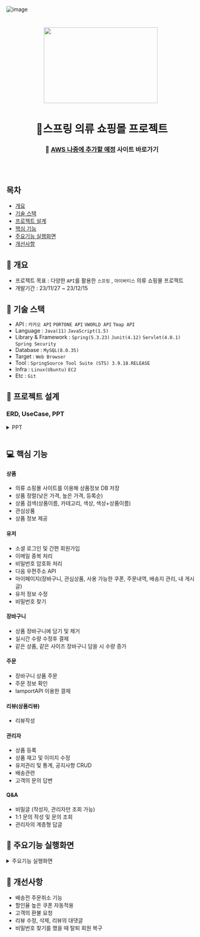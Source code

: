 ![image](https://github.com/appcoding-ux/Project/assets/112378228/8fafe6b1-9dfa-4236-83c8-fc4b2bdbb163)<h1 align='center'> <img src='https://cdn-icons-png.flaticon.com/512/5208/5208370.png' style='width: 300px; height: 200px;'>&nbsp;</h1>
<h1  align='center'>👕스프링 의류 쇼핑몰 프로젝트</h1>
<div align='center'>
  <h3>
    🔗 <a href="">AWS 나중에 추가할 예정</a> 사이트 바로가기
  </h3>
</div>
<br/><br/>


## 목차
- [개요](https://github.com/appcoding-ux/Project#-개요)
- [기술 스택](https://github.com/appcoding-ux/Project#-기술-스택)
- [프로젝트 설계](https://github.com/appcoding-ux/Project#-프로젝트-설계)
- [핵심 기능](https://github.com/appcoding-ux/Project#-핵심-기능)
- [주요기능 실행화면](https://github.com/appcoding-ux/Project#-주요기능-실행화면)
- [개선사항](https://github.com/appcoding-ux/Project#-개선사항)
  


## 🚩 개요
- 프로젝트 목표 : 다양한 `API`를 활용한 `스프링` , `마이바티스` 의류 쇼핑몰 프로젝트
- 개발기간 : 23/11/27 ~ 23/12/15



## 🔧 기술 스택
- API : `카카오 API` `PORTONE API` `VWORLD API` `Tmap API`
- Language : `Java(11)` `JavaScript(1.5)`
- Library & Framework : `Spring(5.3.23)` `Junit(4.12)` `Servlet(4.0.1)` `Spring Security`
- Database : `MySQL(8.0.35)`
- Target : `Web Browser`
- Tool : `SpringSource Tool Suite (STS) 3.9.18.RELEASE`
- Infra : `Linux(Ubuntu)` `EC2`
- Etc : `Git`

  

## 👾 프로젝트 설계
### ERD, UseCase, PPT
 <details><summary>PPT</summary>     
-ERD
  <img width="1249" alt="spring 프로젝트 ERD" src="https://github.com/appcoding-ux/Project/assets/112378228/9ed3124a-16b3-4b7a-bcb5-7cfd726142b0">
-UseCase 다이어그램
  <img width="1243" alt="spting 프로젝트 UseCase" src="https://github.com/appcoding-ux/Project/assets/112378228/b34e005a-4a86-45b5-85e1-08f1fb2f73b2">

### 클래스 다이어그램
 ![image](https://github.com/appcoding-ux/Project/assets/112378228/ccf1be13-294a-4cad-8162-910ceaa3718e)
 ![image](https://github.com/appcoding-ux/Project/assets/112378228/329c6661-449a-4296-b798-8d93199194f2)
 ![image](https://github.com/appcoding-ux/Project/assets/112378228/a7109a49-cd97-4d05-9064-db7a721fca4e)
 ![image](https://github.com/appcoding-ux/Project/assets/112378228/e6bab5fe-bac8-4f52-ad73-379e3c560fea)
 ![image](https://github.com/appcoding-ux/Project/assets/112378228/058f1143-336f-453b-8640-ff9af56802dd)
### 
<div align="center">
| ** ![1](https://github.com/appcoding-ux/Project/assets/112378228/a450d808-5700-4a1f-872b-5423be04d977)** | **![2](https://github.com/appcoding-ux/Project/assets/112378228/f005037f-5d7f-420c-8baa-d8b8944dbf5c)** |
| :------: |  :------: |
|  ![3](https://github.com/appcoding-ux/Project/assets/112378228/1f536da0-eb50-4d91-afa1-b0253ef4266c) | ![4](https://github.com/appcoding-ux/Project/assets/112378228/39e689fd-b63f-40a6-a892-d1a82339f261) |
| ![5](https://github.com/appcoding-ux/Project/assets/112378228/3cc33e97-3e4b-4ede-9d2b-7803724c6f82) | ![6](https://github.com/appcoding-ux/Project/assets/112378228/6f5cfc2e-dc00-4f00-9544-dbee5d2c699f) |
| ![7](https://github.com/appcoding-ux/Project/assets/112378228/d7a20b01-49bc-40ab-9d6d-6806cf1b1f07) | ![8](https://github.com/appcoding-ux/Project/assets/112378228/25adcbd2-8d6f-44cb-955a-c33dac89958b) |
| ![9](https://github.com/appcoding-ux/Project/assets/112378228/1a877b8a-cdf3-4b45-b54e-cc485cc3e8c5) | ![10](https://github.com/appcoding-ux/Project/assets/112378228/0e96f778-cdf7-4ac4-a91d-d8c732c65c3d) |
| ![11](https://github.com/appcoding-ux/Project/assets/112378228/5528fd4b-b277-4de5-8ece-7503a794aba3) | ![12](https://github.com/appcoding-ux/Project/assets/112378228/99eb7c29-1fd6-4505-a959-df1fe81a1610) |
| ![13](https://github.com/appcoding-ux/Project/assets/112378228/da10b4ae-b4f1-45f3-8c67-b95752150377) | ![14](https://github.com/appcoding-ux/Project/assets/112378228/8e321d25-eb2f-45d4-8c05-9c39e434405f) |
| ![15](https://github.com/appcoding-ux/Project/assets/112378228/6947c56c-1952-4859-a027-a91ef60b7615) | ![16](https://github.com/appcoding-ux/Project/assets/112378228/34c702be-f9dd-4f49-9544-9e87baa6e0bf) |
| ![17](https://github.com/appcoding-ux/Project/assets/112378228/04a7a204-a8c2-4e88-b112-ef6020465905) | ![18](https://github.com/appcoding-ux/Project/assets/112378228/c2e630a3-6a84-4969-b4d4-1fc75f475829) |
| ![19](https://github.com/appcoding-ux/Project/assets/112378228/20d764da-5388-495c-b170-ffb2b213dac2) | ![20](https://github.com/appcoding-ux/Project/assets/112378228/c26f8025-2672-4161-a13a-4fe44d46c930) |
| ![21](https://github.com/appcoding-ux/Project/assets/112378228/75fcb0b2-6622-419e-9fc2-779a3900c425) | ![22](https://github.com/appcoding-ux/Project/assets/112378228/c8f30f7a-4097-4266-8fbe-f290cee94761) |
| ![23](https://github.com/appcoding-ux/Project/assets/112378228/79b79676-ed0b-482f-8c05-a1fb91c01a2b) | ![24](https://github.com/appcoding-ux/Project/assets/112378228/2ca443f4-6711-4417-b22e-0c01f0d73c8a) |
| ![25](https://github.com/appcoding-ux/Project/assets/112378228/ca29cb41-ac45-4823-8f63-f71a7754bc58) | ![26](https://github.com/appcoding-ux/Project/assets/112378228/802e5da6-663f-457b-b86d-4b0c38e0643a) |
| ![27](https://github.com/appcoding-ux/Project/assets/112378228/6630c594-89d6-4ea6-a0e2-44f38d7c4bf5) | ![28](https://github.com/appcoding-ux/Project/assets/112378228/397ec9b4-5ddf-472f-9f98-c5a3be15b071) |
| ![29](https://github.com/appcoding-ux/Project/assets/112378228/9b2b7df0-b6a0-46f8-83fc-f4077abe15a0) | ![30](https://github.com/appcoding-ux/Project/assets/112378228/25e25bac-e3ac-4841-a2d6-8a2478f1c2c5) |
| ![31](https://github.com/appcoding-ux/Project/assets/112378228/85ccac83-d162-4994-8948-820f3d1f0999) | ![32](https://github.com/appcoding-ux/Project/assets/112378228/8fdc81b1-1a45-4e3f-861c-2584540599fd) |
| ![33](https://github.com/appcoding-ux/Project/assets/112378228/3fa93f7d-3ad7-4b09-8900-1a8b9f63d887) | ![34](https://github.com/appcoding-ux/Project/assets/112378228/1af09710-5435-4469-a139-4fbf0a88b942) |
| ![35](https://github.com/appcoding-ux/Project/assets/112378228/16d343b7-1c82-4e1d-9cb9-1d00064b3405) | ![36](https://github.com/appcoding-ux/Project/assets/112378228/493936cf-011c-4739-8764-b804a2cb0b50) |
| ![37](https://github.com/appcoding-ux/Project/assets/112378228/241ff988-a55e-4f97-b698-daff21eb5314) | ![38](https://github.com/appcoding-ux/Project/assets/112378228/57d75242-c974-4453-afe3-db754a651712) |
| ![39](https://github.com/appcoding-ux/Project/assets/112378228/9b34aa8e-296b-4bab-b8aa-3d6b6d594a3a) | ![40](https://github.com/appcoding-ux/Project/assets/112378228/90f115ee-9222-40a8-b2eb-4a87c1ee5201) |
| ![41](https://github.com/appcoding-ux/Project/assets/112378228/dd025892-0afe-4331-bbc6-c8a0555ae635) | ![42](https://github.com/appcoding-ux/Project/assets/112378228/caa380fd-48cf-4f02-8e7f-c567b9ca4cd0) |
| ![43](https://github.com/appcoding-ux/Project/assets/112378228/d786fb96-7430-46e0-b56f-3ce74212bb40) | ![44](https://github.com/appcoding-ux/Project/assets/112378228/9d060241-0515-4ce8-ab67-5c308fad5027) |
| ![45](https://github.com/appcoding-ux/Project/assets/112378228/3f6a7b5d-3181-4c49-b36d-2692109f8f9f) | ![46](https://github.com/appcoding-ux/Project/assets/112378228/fa7277a4-dca2-4e0c-84d4-fa7397feabed) |
| ![47](https://github.com/appcoding-ux/Project/assets/112378228/58d51192-dcea-4d97-9b46-35be7c932d59) | ![48](https://github.com/appcoding-ux/Project/assets/112378228/4e916208-5955-4e0b-9b6b-eb1a04946ddd) |
| ![49](https://github.com/appcoding-ux/Project/assets/112378228/857523a7-b323-4d2d-8bbe-83ed080f73f9) | ![50](https://github.com/appcoding-ux/Project/assets/112378228/180f3ea6-556a-46f4-b53b-374f8dd7af65) |
| ![51](https://github.com/appcoding-ux/Project/assets/112378228/9f50083d-4169-4be9-a741-3abdfef5fcee) | ![52](https://github.com/appcoding-ux/Project/assets/112378228/561ea6e1-28ee-4215-8ff7-635bd870f21b) |
| ![53](https://github.com/appcoding-ux/Project/assets/112378228/f294bfc3-69c6-4460-b434-acdc600aa44f) | ![54](https://github.com/appcoding-ux/Project/assets/112378228/0ccee9ed-c118-4b66-b675-96b6f70e2699) |
| ![55.](https://github.com/appcoding-ux/Project/assets/112378228/4d8816da-2d7e-44ee-a447-c37542437b2e) | ![56](https://github.com/appcoding-ux/Project/assets/112378228/d9795e16-5b21-4e41-b098-3311bbdc071d) |

</div>            
</details>  



## 💻 핵심 기능


#### 상품
- 의류 쇼핑몰 사이트를 이용해 상품정보 DB 저장
- 상품 정렬(낮은 가격, 높은 가격, 등록순)
- 상품 검색(상품이름, 카테고리, 색상, 색상+상품이름)
- 관심상품
- 상품 정보 제공

#### 유저
- 소셜 로그인 및 간편 회원가입
- 이메일 중복 처리
- 비밀번호 암호화 처리
- 다음 우편주소 API
- 마이페이지(장바구니, 관심상품, 사용 가능한 쿠폰, 주문내역, 배송지 관리, 내 게시글) 
- 유저 정보 수정
- 비밀번호 찾기

#### 장바구니
- 상품 장바구니에 담기 및 제거
- 실시간 수량 수정후 결제
- 같은 상품, 같은 사이즈 장바구니 담을 시 수량 증가

#### 주문
- 장바구니 상품 주문
- 주문 정보 확인
- IamportAPI 이용한 결제

#### 리뷰(상품리뷰)
- 리뷰작성

#### 관리자
- 상품 등록
- 상품 재고 및 이미지 수정
- 유저관리 및 통계, 공지사항 CRUD
- 배송관련
- 고객의 문의 답변

#### Q&A
- 비밀글 (작성자, 관리자만 조회 가능)
- 1:1 문의 작성 및 문의 조회
- 관리자의 계층형 답글

 
## 🎇 주요기능 실행화면

<details>
<summary>주요기능 실행화면</summary>

* **메인 화면**
  * `카테고리` 메뉴를 사용해 카테고리 별로 상품을 확인할 수 있습니다.
  
* **회원가입 및 로그인**
  * 회원가입시 프론트+서버 검증으로 `잘못 입력된 부분과 그 값`을 다시 보여줍니다. 
    
  
  * `다음 우편주소API`를 이용해 배송을 위한 정확한 주소를 가져올 수 있습니다.
   

* **상품 상세 조회 및 좋아요**
  * 상품 목록에서 상품의 사진을 클릭하면 `상품 상세 정보` 를 확인할 수 있습니다.
  * `상품 상세` 페이지에서 좋아요(추천)을 할 수 있습니다.
  
* **리뷰(한줄평) 작성**
  * `상품 상세` 페이지에서 리뷰를 등록할 수 있습니다.
  * `구매고객` 상품을 구매한 고객만 리뷰를 등록할 수 있습니다.
  
* **장바구니**
  * `상품 상세보기`에서 `장바구니 상품 추가`가 가능합니다.
  * `장바구니` 메뉴에서 추가한 상품의 확인 및 수량변경이 가능합니다. 장바구니의 `결제하기` 를 누르면 결제페이지로 이동합니다.
  
  
* **주문하기**
  * `결제하기` 를 누르면 IamportAPI와 연동된 kg이니시스 결제페이지로 이동합니다.
  * 결제가 완료되면 `결제 내역` 메뉴에서 결제 정보를 확인할 수 있습니다.
    
* **관리자 페이지**

  * `제품관리` 메뉴에서 상품을 등록하거나 재고 및 이미지등을, 수정, 삭제 할 수 있습니다.
  

  * `고객관리` 메뉴에서 비정상적인 고객을 비활성화 처리할 수 있습니다.
  

  * `공지사항` 메뉴에서 공지사항 등록, 수정, 삭제 할 수 있습니다.

 
  * `통계` 메뉴에서 나이대에 맞게 통계를 확인할 수 있습니다.
 
  * `문의답변` 메뉴에서 현재 답변하지 않은 문의들을 답변할 수 있습니다.

* **Q&A**
  * 고객센터에서 유저가 1:1문의를 작성하면 관리자가 답변을 해줄 수 있습니다.
  
</details>


## 🌄 개선사항
- 배송전 주문취소 기능
- 할인율 높은 쿠폰 자동적용
- 고객의 환불 요청
- 리뷰 수정, 삭제, 리뷰의 대댓글
- 비밀번호 찾기를 했을 때 탈퇴 회원 복구
